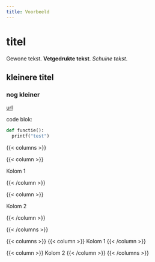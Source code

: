 ```yaml
---
title: Voorbeeld
---
```

<!-- dit is tekst die niet wordt weergeven op de pagina -->

# titel

Gewone tekst.
**Vetgedrukte tekst**.
*Schuine tekst*.

## kleinere titel

### nog kleiner

<!-- dit is een link. Het linker deel is hoe het eruit gaat zien .. -->
<!-- .. en het rechter deel is de link waartoe het verwijst         -->
<!-- de link moet beginnen met https://                             -->
[url](https://google.com)

code blok:
``` python
def functie():
  printf("test")
```

<!-- hier is een kolom omgeving met 2 kolommen -->
<!-- dit is de start van de kolom omgeving     -->
{{< columns >}}

<!-- dit is de start van de eerste kolom       -->
{{< column >}}

<!-- binnenin is de inhoud van de eerste kolom -->
Kolom 1

<!-- dit is het einde van de eerste kolom      -->
{{< /column >}}

<!-- dit is de start van de tweede kolom       -->
{{< column >}}

<!-- binnenin is de inhoud van de tweede kolom -->
Kolom 2

<!-- dit is het einde van de tweede kolom      -->
{{< /column >}}

<!-- dit is het einde van de kolom omgeving    -->
{{< /columns >}}


<!-- Je kan het ook iets anders neerzetten voor duidelijkheid -->
{{< columns >}}
  {{< column >}}
    Kolom 1
  {{< /column >}}
  
  {{< column >}}
    Kolom 2
  {{< /column >}}
{{< /columns >}}
